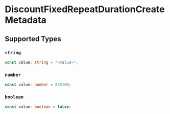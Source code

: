 # DiscountFixedRepeatDurationCreateMetadata


## Supported Types

### `string`

```typescript
const value: string = "<value>";
```

### `number`

```typescript
const value: number = 855180;
```

### `boolean`

```typescript
const value: boolean = false;
```

